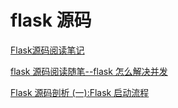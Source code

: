 # flask 源码





















[Flask源码阅读笔记](https://zhuanlan.zhihu.com/p/55583976)

[flask 源码阅读随笔--flask 怎么解决并发](https://zhuanlan.zhihu.com/p/81425552)

[Flask 源码剖析 (一):Flask 启动流程](https://zhuanlan.zhihu.com/p/93475054)